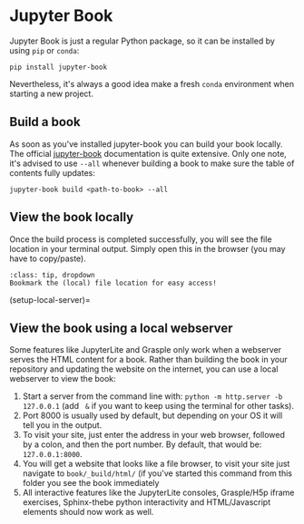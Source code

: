 # Jupyter Book

Jupyter Book is just a regular Python package, so it can be installed by using `pip` or `conda`: 

```
pip install jupyter-book
```

Nevertheless, it's always a good idea make a fresh `conda` environment when starting a new project.

## Build a book

As soon as you've installed jupyter-book you can build your book locally. The official [jupyter-book](https://jupyterbook.org/en/stable/basics/build.html) documentation is quite extensive. Only one note, it's advised to use `--all` whenever building a book to make sure the table of contents fully updates:

```
jupyter-book build <path-to-book> --all
```

## View the book locally

Once the build process is completed successfully, you will see the file location in your terminal output. Simply open this in the browser (you may have to copy/paste).

```{admonition} Tip
:class: tip, dropdown
Bookmark the (local) file location for easy access!
```
(setup-local-server)=
## View the book using a local webserver

Some features like JupyterLite and Grasple only work when a webserver serves the HTML content for a book. Rather than building the book in your repository and updating the website on the internet, you can use a local webserver to view the book:
1. Start a server from the command line with: `python -m http.server -b 127.0.0.1` (add ` &` if you want to keep using the terminal for other tasks).
2. Port 8000 is usually used by default, but depending on your OS it will tell you in the output.
3. To visit your site, just enter the address in your web browser, followed by a colon, and then the port number. By default, that would be: `127.0.0.1:8000`.
4. You will get a website that looks like a file browser, to visit your site just navigate to `book/_build/html/` (if you've started this command from this folder you see the book immediately
5. All interactive features like the JupyterLite consoles, Grasple/H5p iframe exercises, Sphinx-thebe python interactivity and HTML/Javascript elements should now work as well.
